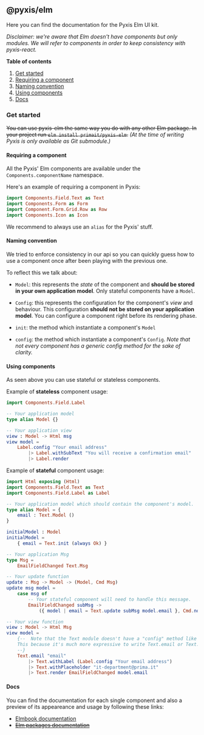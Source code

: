 ## @pyxis/elm

Here you can find the documentation for the Pyxis Elm UI kit.

_Disclaimer: we're aware that Elm doesn't have components but only modules.
We will refer to components in order to keep consistency with pyxis-react._

**Table of contents**

1. [Get started](#get-started)
2. [Requiring a component](#requiring-a-component)
3. [Naming convention](#naming-convention)
4. [Using components](#using-components)
5. [Docs](#docs)

### Get started

~~You can use pyxis-elm the same way you do with any other Elm package.
In your project run `elm install primait/pyxis-elm`.~~
_(At the time of writing Pyxis is only available as Git submodule.)_

#### Requiring a component

All the Pyxis' Elm components are available under the `Components.componentName` namespace.

Here's an example of requiring a component in Pyxis:

```elm
import Components.Field.Text as Text
import Components.Form as Form
import Component.Form.Grid.Row as Row
import Components.Icon as Icon
```

We recommend to always use an `alias` for the Pyxis' stuff.

#### Naming convention

We tried to enforce consistency in our api so you can quickly guess how to use a component once after been playing with the previous one.

To reflect this we talk about:

- `Model`: this represents the _state_ of the component and **should be stored in your own application model**. Only stateful components have a `Model`.

- `Config`: this represents the configuration for the component's _view_ and behaviour. This configuration **should not be stored on your application model**. You can configure a component right before its rendering phase.

- `init`: the method which instantiate a component's `Model`

- `config`: the method which instantiate a component's `Config`. _Note that not every component has a generic config method for the sake of clarity._

#### Using components

As seen above you can use stateful or stateless components.

Example of **stateless** component usage:

```elm
import Components.Field.Label

-- Your application model
type alias Model {}

-- Your application view
view : Model -> Html msg
view model =
    Label.config "Your email address"
        |> Label.withSubText "You will receive a confirmation email"
        |> Label.render


```

Example of **stateful** component usage:

```elm
import Html exposing (Html)
import Components.Field.Text as Text
import Components.Field.Label as Label

-- Your application model which should contain the component's model.
type alias Model = {
    email : Text.Model ()
}

initialModel : Model
initialModel =
    { email = Text.init (always Ok) }

-- Your application Msg
type Msg =
    EmailFieldChanged Text.Msg

-- Your update function
update : Msg -> Model -> (Model, Cmd Msg)
update msg model =
    case msg of
        -- Your stateful component will need to handle this message.
        EmailFieldChanged subMsg ->
            ({ model | email = Text.update subMsg model.email }, Cmd.none)

-- Your view function
view : Model -> Html Msg
view model =
    {--  Note that the Text module doesn't have a "config" method like others components.
    This because it's much more expressive to write Text.email or Text.password than passing an extra argument to the "config" function.
    --}
    Text.email "email"
        |> Text.withLabel (Label.config "Your email address")
        |> Text.withPlaceholder "it-department@prima.it"
        |> Text.render EmailFieldChanged model.email


```

#### Docs

You can find the documentation for each single component and also a preview of its appeareance and usage by following these links:

- [Elmbook documentation](https://elm-staging.prima.design)
- ~~[Elm packages documentation](https://to-be-defined)~~
